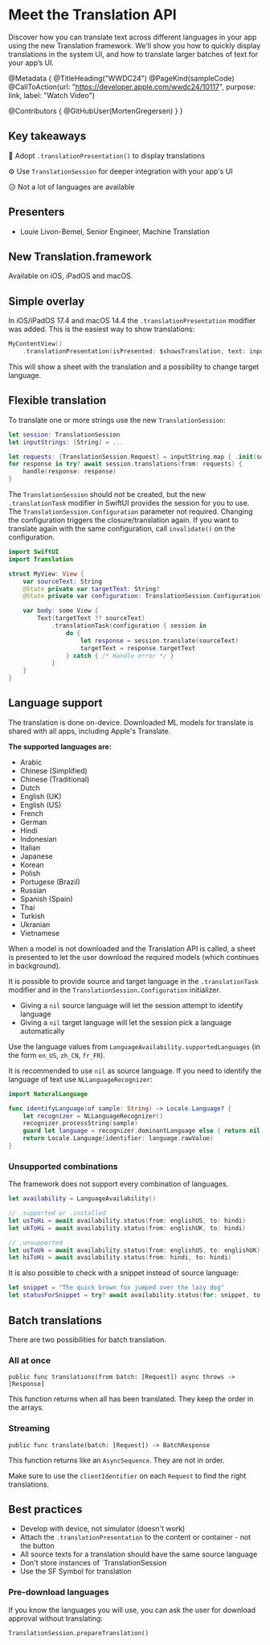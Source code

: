 # Meet the Translation API

Discover how you can translate text across different languages in your app using the new Translation framework.  We’ll show you how to quickly display translations in the system UI, and how to translate larger batches of text for your app’s UI.

@Metadata {
   @TitleHeading("WWDC24")
   @PageKind(sampleCode)
   @CallToAction(url: "https://developer.apple.com/wwdc24/10117", purpose: link, label: "Watch Video")

   @Contributors {
      @GitHubUser(MortenGregersen)
   }
}

## Key takeaways

🌁 Adopt `.translationPresentation()` to display translations

⚙️ Use `TranslationSession` for deeper integration with your app's UI

😥 Not a lot of languages are available

## Presenters

* Louie Livon-Bemel, Senior Engineer, Machine Translation

## New Translation.framework

Available on iOS, iPadOS and macOS.

## Simple overlay

In iOS/iPadOS 17.4 and macOS 14.4 the `.translationPresentation` modifier was added.
This is the easiest way to show translations:

```swift
MyContentView()
    .translationPresentation(isPresented: $showsTranslation, text: inputText)
```

This will show a sheet with the translation and a possibility to change target language.

## Flexible translation

To translate one or more strings use the new `TranslationSession`:

```swift
let session: TranslationSession
let inputStrings: [String] = ...

let requests: [TranslationSession.Request] = inputString.map { .init(sourceText: $0) }
for response in try? await session.translations(from: requests) {
    handle(response: response)
}
```

The `TranslationSession` should not be created, but the new `.translationTask` modifier in SwiftUI provides the session for you to use.
The `TranslationSession.Configuration` parameter not required. Changing the configuration triggers the closure/translation again.
If you want to translate again with the same configuration, call `invalidate()` on the configuration.

```swift
import SwiftUI
import Translation

struct MyView: View {
    var sourceText: String
    @State private var targetText: String?
    @State private var configuration: TranslationSession.Configuration?

    var body: some View {
        Text(targetText ?? sourceText)
            .translationTask(configuration { session in
                do {
                    let response = session.translate(sourceText)
                    targetText = response.targetText
                } catch { /* Handle error */ }
            }
    }
}
```

## Language support

The translation is done on-device. Downloaded ML models for translate is shared with all apps, including Apple's Translate.

**The supported languages are:**
* Arabic
* Chinese (Simplified)
* Chinese (Traditional)
* Dutch
* English (UK)
* English (US)
* French
* German
* Hindi
* Indonesian
* Italian
* Japanese
* Korean
* Polish
* Portugese (Brazil)
* Russian
* Spanish (Spain)
* Thai
* Turkish
* Ukranian
* Vietnamese 

When a model is not downloaded and the Translation API is called, a sheet is presented to let the user download the required models (which continues in background).

It is possible to provide source and target language in the `.translationTask` modifier and in the `TranslationSession.Configuration` initializer.

* Giving a `nil` source language will let the session attempt to identify language
* Giving a `nil` target language will let the session pick a language automatically

Use the language values from `LanguageAvailability.supportedLanguages` (in the form `en_US`, `zh_CN`, `fr_FR`).

It is recommended to use `nil` as source language. If you need to identify the language of text use `NLLanguageRecognizer`:

```swift
import NaturalLanguage

func identifyLanguage(of sample: String) -> Locale.Language? {
    let recognizer = NLLanguageRecognizer()
    recognizer.processString(sample)
    guard let language = recognizer.dominantLanguage else { return nil }
    return Locale.Language(identifier: language.rawValue)
}
```

### Unsupported combinations

The framework does not support every combination of languages.

```swift
let availability = LanguageAvailability() 

// .supported or .installed
let usToHi = await availability.status(from: englishUS, to: hindi)
let ukToHi = await availability.status(from: englishUK, to: hindi)

// .unsupported
let usToUk = await availability.status(from: englishUS, to: englishUK)
let hiToHi = await availability.status(from: hindi, to: hindi)
```

It is also possible to check with a snippet instead of source language:

```swift
let snippet = "The quick brown fox jumped over the lazy dog"
let statusForSnippet = try? await availability.status(for: snippet, to: hindi)
```

## Batch translations

There are two possibilities for batch translation.

### All at once

`public func translations(from batch: [Request]) async throws -> [Response]`

This function returns when all has been translated. They keep the order in the arrays.

### Streaming

`public func translate(batch: [Request]) -> BatchResponse`

This function returns like an `AsyncSequence`. They are not in order.

Make sure to use the `clientIdentifier` on each `Request` to find the right translations.

## Best practices

* Develop with device, not simulator (doesn't work)
* Attach the `.translationPresentation` to the content or container - not the button
* All source texts for a translation should have the same source language
* Don't store instances of `TranslationSession
* Use the SF Symbol for translation

### Pre-download languages

If you know the languages you will use, you can ask the user for download approval without translating:

`TranslationSession.prepareTranslation()` 
